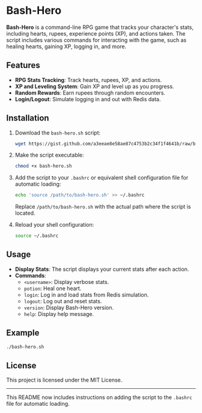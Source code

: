 # Bash-Hero

**Bash-Hero** is a command-line RPG game that tracks your character's stats, including hearts, rupees, experience points (XP), and actions taken. The script includes various commands for interacting with the game, such as healing hearts, gaining XP, logging in, and more.

## Features

- **RPG Stats Tracking**: Track hearts, rupees, XP, and actions.
- **XP and Leveling System**: Gain XP and level up as you progress.
- **Random Rewards**: Earn rupees through random encounters.
- **Login/Logout**: Simulate logging in and out with Redis data.

## Installation

1. Download the `bash-hero.sh` script:

   ```bash
   wget https://gist.github.com/a3eeae8e58ae87c4753b2c34f1f4641b/raw/bash-hero.sh
   ```

2. Make the script executable:

   ```bash
   chmod +x bash-hero.sh
   ```

3. Add the script to your `.bashrc` or equivalent shell configuration file for automatic loading:

   ```bash
   echo 'source /path/to/bash-hero.sh' >> ~/.bashrc
   ```

   Replace `/path/to/bash-hero.sh` with the actual path where the script is located.

4. Reload your shell configuration:

   ```bash
   source ~/.bashrc
   ```

## Usage

- **Display Stats**: The script displays your current stats after each action.
- **Commands**:
  - `<username>`: Display verbose stats.
  - `potion`: Heal one heart.
  - `login`: Log in and load stats from Redis simulation.
  - `logout`: Log out and reset stats.
  - `version`: Display Bash-Hero version.
  - `help`: Display help message.

## Example

```bash
./bash-hero.sh
```

## License

This project is licensed under the MIT License.

---

This README now includes instructions on adding the script to the `.bashrc` file for automatic loading.
